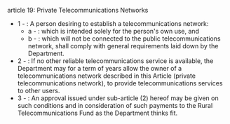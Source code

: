 article 19: Private Telecommunications Networks

<ul>
			<li>1 - : A person desiring to establish a telecommunications network:<ul>
						<li>a - : which is intended solely for the person&#39;s own use, and<ul>
						</ul></li>						<li>b - : which will not be connected to the public telecommunications network, shall comply with general requirements laid down by the Department.<ul>
						</ul></li>			</ul></li>			<li>2 - : If no other reliable telecommunications service is available, the Department may for a term of years allow the owner of a telecommunications network described in this Article (private telecommunications network), to provide telecommunications services to other users.<ul>
			</ul></li>			<li>3 - : An approval issued under sub-article (2) hereof may be given on such conditions and in consideration of such payments to the Rural Telecommunications Fund as the Department thinks fit.<ul>
			</ul></li></ul>